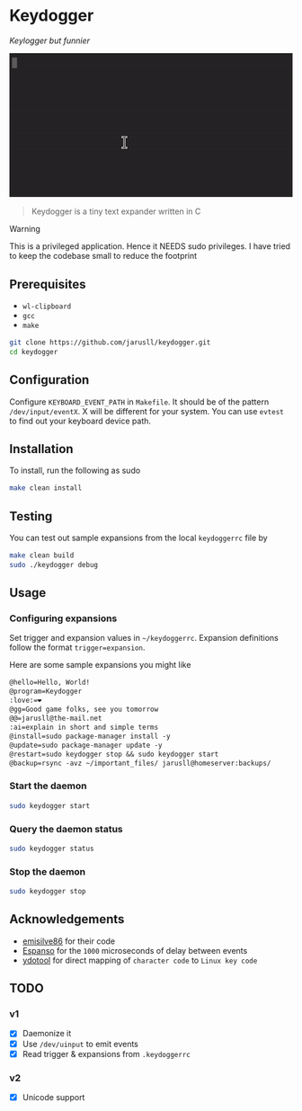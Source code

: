 # Keydogger
*Keylogger but funnier*

![Demo](./demo.gif)

> Keydogger is a tiny text expander written in C

> [!WARNING]
> This is a privileged application. Hence it NEEDS sudo privileges. I have tried to keep the codebase small to reduce the footprint

## Prerequisites
- `wl-clipboard`
- `gcc`
- `make`

```bash
git clone https://github.com/jarusll/keydogger.git
cd keydogger
```

## Configuration

Configure `KEYBOARD_EVENT_PATH` in `Makefile`.
It should be of the pattern `/dev/input/eventX`. X will be different for your system. You can use `evtest` to find out your keyboard device path.

## Installation

To install, run the following as sudo
```bash
make clean install
```

## Testing
You can test out sample expansions from the local `keydoggerrc` file by
```bash
make clean build
sudo ./keydogger debug
```

## Usage

### Configuring expansions
Set trigger and expansion values in `~/keydoggerrc`. Expansion definitions follow the format `trigger=expansion`.

Here are some sample expansions you might like
```
@hello=Hello, World!
@program=Keydogger
:love:=❤️
@gg=Good game folks, see you tomorrow
@@=jarusll@the-mail.net
:ai=explain in short and simple terms
@install=sudo package-manager install -y
@update=sudo package-manager update -y
@restart=sudo keydogger stop && sudo keydogger start
@backup=rsync -avz ~/important_files/ jarusll@homeserver:backups/
```

### Start the daemon
```bash
sudo keydogger start
```

### Query the daemon status
```bash
sudo keydogger status
```

### Stop the daemon
```bash
sudo keydogger stop
```

## Acknowledgements
- [emisilve86](https://github.com/emisilve86/Keylogger-Daemon-Linux) for their code
- [Espanso](https://github.com/federico-terzi/espanso) for the `1000` microseconds of delay between events
- [ydotool](https://github.com/ReimuNotMoe/ydotool) for direct mapping of `character code` to `Linux key code`

## TODO
### v1
- [x] Daemonize it
- [x] Use `/dev/uinput` to emit events
- [x] Read trigger & expansions from `.keydoggerrc`
### v2
- [x] Unicode support
